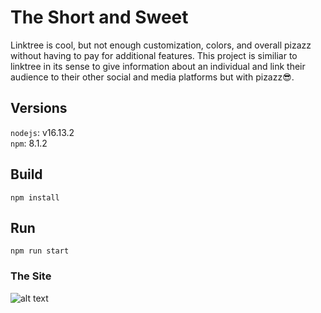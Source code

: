 # The Short and Sweet
Linktree is cool, but not enough customization, colors, and overall pizazz without having to pay for additional features.
This project is similiar to linktree in its sense to give information about an individual and link their audience to their other social and media platforms but with pizazz😎.

## Versions
`nodejs`: v16.13.2<br/>
`npm`: 8.1.2

## Build
```npm install```

## Run
```npm run start```

### The Site
![alt text](./landing-page.png)